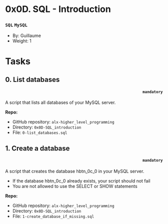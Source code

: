 # 0x0D. SQL - Introduction
### `SQL` `MySQL`

-   By: Guillaume
-   Weight: 1

# Tasks

## 0\. List databases 
#### <p align="right">`mandatory`</p>
A script that lists all databases of your MySQL server.

**Repo:**

-   GitHub repository: `alx-higher_level_programming`
-   Directory: `0x0D-SQL_introduction`
-   File: `0-list_databases.sql`

## 1\. Create a database 
#### <p align="right">`mandatory`</p>

A script that creates the database hbtn_0c_0 in your MySQL server.
-   If the database hbtn_0c_0 already exists, your script should not fail
-   You are not allowed to use the SELECT or SHOW statements


**Repo:**

-   GitHub repository: `alx-higher_level_programming`
-   Directory: `0x0D-SQL_introduction`
-   File: `1-create_database_if_missing.sql`

<!-- ## 1\. Reach חי completed tasks 
#### <p align="right">`mandatory`</p>

Complete the 9 next tasks, getting to 18 total.

**Repo:**

-   GitHub repository: `alx-system_engineering-devops`
-   Directory: `command_line_for_the_win`
-   File: `1-next_9_tasks.png`


## 2\. Reach the perfect cube, 27 
#### <p align="right">`mandatory`</p>

Complete the 9 next tasks, getting to 27 total.

**Repo:**

-   GitHub repository: `alx-system_engineering-devops`
-   Directory: `command_line_for_the_win`
-   File: `2-next_9_tasks.png`


Ready for a manual review

**Link for project review:** [project review](https://intranet.alxswe.com/corrections/21795942/correct)

[Project on the intranet](https://alx-intranet.hbtn.io/projects/324#) -->
